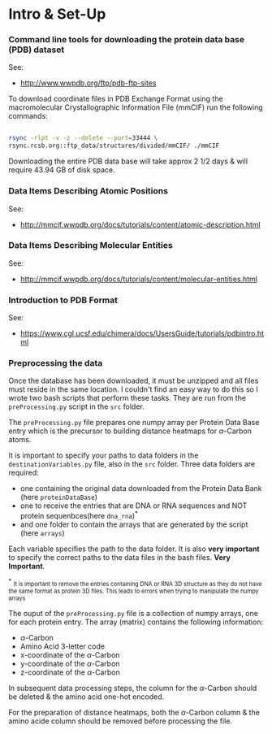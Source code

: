 # Intro & Set-Up

### Command line tools for downloading the protein data base (PDB) dataset

See:
- http://www.wwpdb.org/ftp/pdb-ftp-sites

To download coordinate files in PDB Exchange Format using the macromolecular Crystallographic Information File (mmCIF) run the following commands:


```bash

rsync -rlpt -v -z --delete --port=33444 \
rsync.rcsb.org::ftp_data/structures/divided/mmCIF/ ./mmCIF
```
Downloading the entire PDB data base will take approx 2 1/2 days & will require 43.94 GB of disk space.

### Data Items Describing Atomic Positions

See:
- http://mmcif.wwpdb.org/docs/tutorials/content/atomic-description.html

### Data Items Describing Molecular Entities

See:
- http://mmcif.wwpdb.org/docs/tutorials/content/molecular-entities.html

### Introduction to PDB Format

See:
- https://www.cgl.ucsf.edu/chimera/docs/UsersGuide/tutorials/pdbintro.html

### Preprocessing the data

Once the database has been downloaded, it must be unzipped and all files must reside in the same location. I couldn't find an easy way to do this so I wrote two bash scripts that perform these tasks. They are run from the ```preProcessing.py``` script in the ```src``` folder.

The ```preProcessing.py``` file prepares one numpy array per Protein Data Base entry which is the precursor to building distance heatmaps for $\alpha$-Carbon atoms.  

It is important to specify your paths to data folders in the ```destinationVariables.py``` file, also in the ```src``` folder. Three data folders are required:

- one containing the original data downloaded from the Protein Data Bank (here ```proteinDataBase```)
- one to receive the entries that are DNA or RNA sequences and NOT protein sequenbces(here ```dna_rna```)<sup>*</sup>
- and one folder to contain the arrays that are generated by the script (here ```arrays```)

Each variable specifies the path to the data folder. It is also **very important** to specify the correct paths to the data files in the bash files. **Very Important**.



<sup>*</sup> <span style='font-size:0.7rem;'> It is important to remove the entries containing DNA or RNA 3D structure as they do not have the same format as protein 3D files. This leads to errors when trying to manipulate the numpy arrays</span>

The ouput of the ```preProcessing.py``` file is a collection of numpy arrays, one for each protein entry. The array (matrix) contains the following information:

- $\alpha$-Carbon
- Amino Acid 3-letter code
- x-coordinate of the $\alpha$-Carbon
- y-coordinate of the $\alpha$-Carbon
- z-coordinate of the $\alpha$-Carbon

In subsequent data processing steps, the column for the $\alpha$-Carbon should be deleted & the amino acid one-hot encoded.

For the preparation of distance heatmaps, both the $\alpha$-Carbon column & the amino acide column should be removed before processing the file.